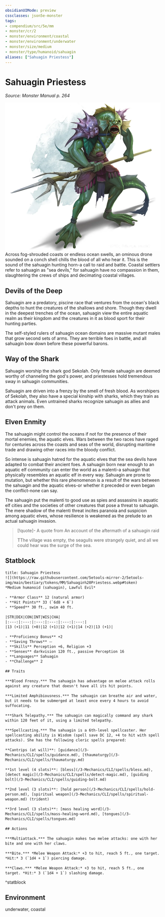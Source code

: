 ```yaml
---
obsidianUIMode: preview
cssclasses: json5e-monster
tags:
- compendium/src/5e/mm
- monster/cr/2
- monster/environment/coastal
- monster/environment/underwater
- monster/size/medium
- monster/type/humanoid/sahuagin
aliases: ["Sahuagin Priestess"]
---
```

# Sahuagin Priestess
*Source: Monster Manual p. 264*  

![](https://raw.githubusercontent.com/5etools-mirror-2/5etools-img/main/bestiary/MM/Sahuagin.webp#right)  
Across fog-shrouded coasts or endless ocean swells, an ominous drone sounded on a conch shell chills the blood of all who hear it. This is the sound of the sahuagin hunting horn-a call to raid and battle. Coastal settlers refer to sahuagin as "sea devils," for sahuagin have no compassion in them, slaughtering the crews of ships and decimating coastal villages.

## Devils of the Deep

Sahuagin are a predatory, piscine race that ventures from the ocean's black depths to hunt the creatures of the shallows and shore. Though they dwell in the deepest trenches of the ocean, sahuagin view the entire aquatic realm as their kingdom and the creatures in it as blood sport for their hunting parties.

The self-styled rulers of sahuagin ocean domains are massive mutant males that grow second sets of arms. They are terrible foes in battle, and all sahuagin bow down before these powerful barons.

## Way of the Shark

Sahuagin worship the shark god Sekolah. Only female sahuagin are deemed worthy of channeling the god's power, and priestesses hold tremendous sway in sahuagin communities.

Sahuagin are driven into a frenzy by the smell of fresh blood. As worshipers of Sekolah, they also have a special kinship with sharks, which they train as attack animals. Even untrained sharks recognize sahuagin as allies and don't prey on them.

## Elven Enmity

The sahuagin might control the oceans if not for the presence of their mortal enemies, the aquatic elves. Wars between the two races have raged for centuries across the coasts and seas of the world, disrupting maritime trade and drawing other races into the bloody conflict.

So intense is sahuagin hatred for the aquatic elves that the sea devils have adapted to combat their ancient foes. A sahuagin born near enough to an aquatic elf community can enter the world as a malenti-a sahuagin that physically resembles an aquatic elf in every way. Sahuagin are prone to mutation, but whether this rare phenomenon is a result of the wars between the sahuagin and the aquatic elves-or whether it preceded or even began the conflict-none can say.

The sahuagin put the malenti to good use as spies and assassins in aquatic elf cities and the societies of other creatures that pose a threat to sahuagin. The mere shadow of the malenti threat incites paranoia and suspicion among aquatic elves, whose resilience is weakened as the prelude to an actual sahuagin invasion.

> [!quote]- A quote from An account of the aftermath of a sahuagin raid  
> 
> TThe village was empty, the seagulls were strangely quiet, and all we could hear was the surge of the sea.



## Statblock

```ad-statblock
title: Sahuagin Priestess
![](https://raw.githubusercontent.com/5etools-mirror-2/5etools-img/main/bestiary/tokens/MM/Sahuagin%20Priestess.webp#token)
*Medium humanoid (sahuagin), Lawful Evil*

- **Armor Class** 12 (natural armor)
- **Hit Points** 33 (`6d8 + 6`) 
- **Speed** 30 ft., swim 40 ft.

|STR|DEX|CON|INT|WIS|CHA|
|:---:|:---:|:---:|:---:|:---:|:---:|
|13 (+1)|11 (+0)|12 (+1)|12 (+1)|14 (+2)|13 (+1)|

- **Proficiency Bonus** +2
- **Saving Throws** ⏤
- **Skills** Perception +6, Religion +3
- **Senses** darkvision 120 ft., passive Perception 16
- **Languages** Sahuagin
- **Challenge** 2

## Traits

***Blood Frenzy.*** The sahuagin has advantage on melee attack rolls against any creature that doesn't have all its hit points.

***Limited Amphibiousness.*** The sahuagin can breathe air and water, but it needs to be submerged at least once every 4 hours to avoid suffocating.

***Shark Telepathy.*** The sahuagin can magically command any shark within 120 feet of it, using a limited telepathy.

***Spellcasting.*** The sahuagin is a 6th-level spellcaster. Her spellcasting ability is Wisdom (spell save DC 12, +4 to hit with spell attacks). She has the following cleric spells prepared:

**Cantrips (at will)**: [guidance](/3-Mechanics/CLI/spells/guidance.md), [thaumaturgy](/3-Mechanics/CLI/spells/thaumaturgy.md)

**1st level (4 slots)**: [bless](/3-Mechanics/CLI/spells/bless.md), [detect magic](/3-Mechanics/CLI/spells/detect-magic.md), [guiding bolt](/3-Mechanics/CLI/spells/guiding-bolt.md)

**2nd level (3 slots)**: [hold person](/3-Mechanics/CLI/spells/hold-person.md), [spiritual weapon](/3-Mechanics/CLI/spells/spiritual-weapon.md) (trident)

**3rd level (3 slots)**: [mass healing word](/3-Mechanics/CLI/spells/mass-healing-word.md), [tongues](/3-Mechanics/CLI/spells/tongues.md)

## Actions

***Multiattack.*** The sahuagin makes two melee attacks: one with her bite and one with her claws.

***Bite.*** *Melee Weapon Attack:* +3 to hit, reach 5 ft., one target. *Hit:* 3 (`1d4 + 1`) piercing damage.

***Claws.*** *Melee Weapon Attack:* +3 to hit, reach 5 ft., one target. *Hit:* 3 (`1d4 + 1`) slashing damage.
```
^statblock

## Environment

underwater, coastal